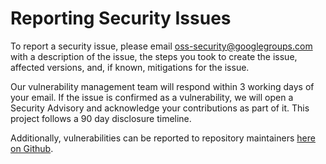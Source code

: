 # Reporting Security Issues

To report a security issue, please email
[oss-security@googlegroups.com](mailto:oss-security@googlegroups.com)
with a description of the issue, the steps you took to create the issue,
affected versions, and, if known, mitigations for the issue.

Our vulnerability management team will respond within 3 working days of your
email. If the issue is confirmed as a vulnerability, we will open a
Security Advisory and acknowledge your contributions as part of it. This project
follows a 90 day disclosure timeline.

Additionally, vulnerabilities can be reported to repository maintainers
[here on Github](https://github.com/ossf/malicious-packages/security/advisories/new).
